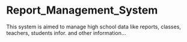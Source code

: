 # Report_Management_System
This system is aimed to manage high school data like reports, classes, teachers, students infor. and other information...
